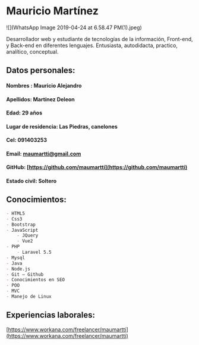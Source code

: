 # Mauricio Martínez

![](WhatsApp Image 2019-04-24 at 6.58.47 PM(1).jpeg)

Desarrollador web y estudiante de tecnologías de la información, Front-end, y Back-end en diferentes lenguajes. 
Entusiasta, autodidacta, practico, analítico, conceptual.

## Datos personales:
#### Nombres : Mauricio Alejandro
#### Apellidos: Martínez Deleon
#### Edad: 29 años
#### Lugar de residencia: Las Piedras, canelones
#### Cel: 091403253
#### Email: maumartti@gmail.com
#### GitHub: [https://github.com/maumartti](https://github.com/maumartti)
#### Estado civil: Soltero


## Conocimientos:
```markdown
- HTML5
- Css3
- Bootstrap
- JavaScript 
	- JQuery
	- Vue2
- PHP 
	- Laravel 5.5
- Mysql
- Java
- Node.js
- Git – Github
- Conocimientos en SEO
- POO
- MVC
- Manejo de Linux
```
## Experiencias laborales:
[https://www.workana.com/freelancer/maumartti](https://www.workana.com/freelancer/maumartti)

